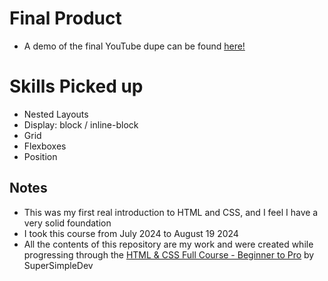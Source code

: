 # Final Product 
* A demo of the final YouTube dupe can be found [here!](https://youtu.be/QTW69CsgJW8)

# Skills Picked up
* Nested Layouts
* Display: block / inline-block
* Grid
* Flexboxes
* Position

## Notes
* This was my first real introduction to HTML and CSS, and I feel I have a very solid foundation
* I took this course from July 2024 to August 19 2024
* All the contents of this repository are my work and were created while progressing through the [HTML & CSS Full Course - Beginner to Pro](https://www.youtube.com/watch?v=G3e-cpL7ofc&t) by SuperSimpleDev
